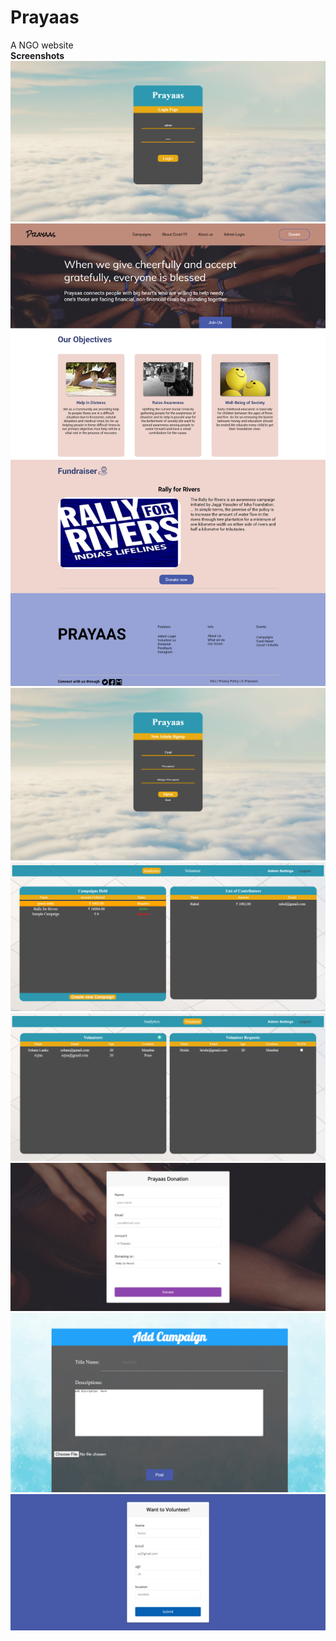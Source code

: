# Prayaas
A NGO website
<br>
<b>Screenshots</b>
![Alt text](/Screenshots/screencapture-localhost-Prayaas-Admin-login-php-2021-02-28-11_07_37.png?raw=true "Admin login page")
![Alt text](/Screenshots/index-php.png?raw=true "index page")
![Alt text](/Screenshots/screencapture-localhost-Prayaas-admin-signup-php-2021-02-28-11_10_33.png?raw=true "Admin signup page")
![Alt text](/Screenshots/Analytics.png?raw=true "Analytics page")
![Alt text](/Screenshots/Voulnteer.png?raw=true "Volunteer page")
![Alt text](/Screenshots/screencapture-localhost-Prayaas-don2-php-2021-02-28-11_06_15.png?raw=true "Donation form")
![Alt text](/Screenshots/screencapture-localhost-Prayaas-addCamp-php-2021-02-28-13_48_02.png?raw=true "Add campaign form")
![Alt text](/Screenshots/screencapture-localhost-Prayaas-form-php-2021-02-28-11_06_29.png?raw=true "Volunteer registration form")
